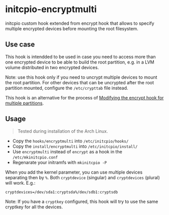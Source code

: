 # initcpio-encryptmulti

initcpio custom hook extended from encrypt hook that allows to specify multiple
encrypted devices before mounting the root filesystem.

## Use case

This hook is intendded to be used in case you need to access more than one
encrypted device to be able to build the root partition, e.g. in a LVM volume
distributed in two encrypted devices.

Note: use this hook only if you need to uncrypt multiple devices to mount the
root partition. For other devices that can be uncrypted  after the root
partition mounted, configure the `/etc/crypttab` file instead.

This hook is an alternative for the process of [Modifying the encrypt hook for
multiple
partitions](https://wiki.archlinux.org/title/Dm-crypt/Specialties#Modifying_the_encrypt_hook_for_multiple_partitions).

## Usage

> Tested during installation of the Arch Linux.

- Copy the `hooks/encryptmulti` into `/etc/initcpio/hooks/`
- Copy the `install/encryptmulti` into `/etc/initcpio/install/`
- Use `encryptmulti` instead of `encrypt` as a hook in the `/etc/mkinitcpio.conf`
- Regenarate your initramfs with `mkinitcpio -P`

When you add the kernel parameter, you can use multiple devices separating then
by `%`. Both `cryptdevice` (singular) and `cryptdevices` (plural) will work.
E.g.:

```
cryptdevices=/dev/sda1:cryptsda%/dev/sdb1:cryptsdb
```

Note: If you have a `cryptkey` configured, this hook will try to use the same
cryptkey for all the devices.

